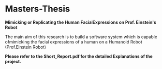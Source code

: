 # Masters-Thesis

**Mimicking or Replicating the Human FacialExpressions on Prof. Einstein's Robot**

The main aim of this research is to build a software system which is capable ofmimicking the facial expressions of a human on a Humanoid Robot (Prof.Einstein Robot)

**Please refer to the Short_Report.pdf for the detailed Explanations of the project.**
